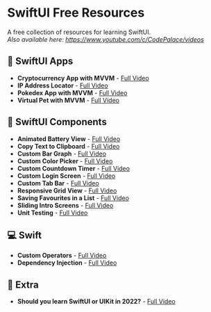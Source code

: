 # SwiftUI Free Resources
A free collection of resources for learning SwiftUI. \
*Also available here: https://www.youtube.com/c/CodePalace/videos*

## 📱 SwiftUI Apps
- **Cryptocurrency App with MVVM** - [Full Video](https://youtu.be/OPTzgeIKMgU)
- **IP Address Locator** - [Full Video](https://youtu.be/rKREkU4v3Ao)
- **Pokedex App with MVVM** - [Full Video](https://youtu.be/wwOOwhsPKpU)
- **Virtual Pet with MVVM** - [Full Video](https://youtu.be/e7u9ZSCtLws)

## 🔨 SwiftUI Components

- **Animated Battery View** - [Full Video](https://youtu.be/Y4vMh5QMXKs)
- **Copy Text to Clipboard** - [Full Video](https://youtu.be/NehELQmkU_M)
- **Custom Bar Graph** - [Full Video](https://youtu.be/OugWK0U9uqE)
- **Custom Color Picker** - [Full Video](https://youtu.be/BU-FtY5-RTM)
- **Custom Countdown Timer** - [Full Video](https://youtu.be/NAsQCNpodPI)
- **Custom Login Screen** - [Full Video](https://youtu.be/BU-FtY5-RTM)
- **Custom Tab Bar**  - [Full Video](https://youtu.be/vzQDKYIKEb8)
- **Responsive Grid View** - [Full Video](https://youtu.be/e7u9ZSCtLws)
- **Saving Favourites in a List** - [Full Video](https://youtu.be/_lPU9SrBpRI)
- **Sliding Intro Screens** - [Full Video](https://youtu.be/OPTzgeIKMgU)
- **Unit Testing** - [Full Video](https://youtu.be/vfCm6zCHv44)

## 💻 Swift
- **Custom Operators** - [Full Video](https://youtu.be/WDF9_DrnfXY)
- **Dependency Injection** - [Full Video](https://youtu.be/Z3_59O3PBnU)

## 🎁 Extra
- **Should you learn SwiftUI or UIKit in 2022?** - [Full Video](https://youtu.be/j5DewdnJhZQ)

